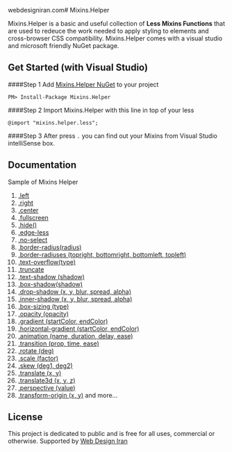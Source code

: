 webdesigniran.com# Mixins.Helper

Mixins.Helper is a basic and useful collection of **Less Mixins Functions** that are used to redeuce the work needed to apply styling to elements and cross-browser CSS compatibility. Mixins.Helper comes with a visual studio and microsoft friendly NuGet package.

## <a name="get-started"></a> Get Started (with Visual Studio)
####Step 1
Add [Mixins.Helper NuGet](https://www.nuget.org/packages/Mixins.Helper/) to your project

    PM> Install-Package Mixins.Helper

####Step 2
Import Mixins.Helper with this line in top of your less

    @import "mixins.helper.less";
    
####Step 3
After press `.` you can find out your Mixins from Visual Studio intelliSense box.

## <a name="documentation"></a> Documentation
Sample of Mixins Helper

01. [.left](#)
02. [.right](#)
03. [.center](#)
04. [.fullscreen](#)
05. [.hide()](#)
06. [.edge-less](#)
07. [.no-select](#)
08. [.border-radius(radius)](#)
09. [.border-radiuses (topright, bottomright, bottomleft, topleft)](#)
10. [.text-overflow(type)](#)
11. [.truncate](#)
12. [.text-shadow (shadow)](#)
13. [.box-shadow(shadow)](#)
14. [.drop-shadow (x, y, blur, spread, alpha)](#)
15. [.inner-shadow (x, y, blur, spread, alpha)](#)
16. [.box-sizing (type)](#)
17. [.opacity (opacity)](#)
18. [.gradient (startColor, endColor)](#)
19. [.horizontal-gradient (startColor, endColor)](#)
20. [.animation (name, duration, delay, ease)](#)
21. [.transition (prop, time, ease)](#)
22. [.rotate (deg)](#)
23. [.scale (factor)](#)
24. [.skew (deg1, deg2)](#)
25. [.translate (x, y)](#)
26. [.translate3d (x, y, z)](#)
27. [.perspective (value)](#)
28. [.transform-origin (x, y)](#)
and more...

## <a name="license"></a> License
This project is dedicated to public and is free for all uses, commercial or otherwise.
Supported by [Web Design Iran](http://webdesigniran.com)
